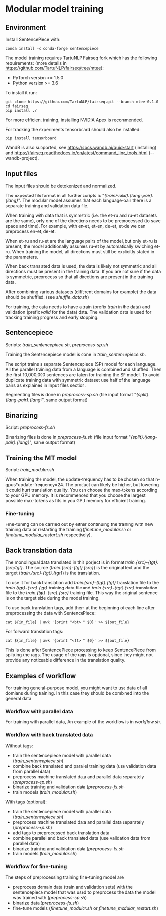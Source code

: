# Modular model training

## Environment

Install SentencePiece with:

```
conda install -c conda-forge sentencepiece
```

The model training requires TartuNLP Fairseq fork which has the following requirements:
 (more details in https://github.com/TartuNLP/fairseq/tree/mtee):

* PyTorch version >= 1.5.0
* Python version >= 3.6

To install it run:

```
git clone https://github.com/TartuNLP/fairseq.git --branch mtee-0.1.0
cd fairseq
pip install ./
```

For more efficient training, installing NVIDIA Apex is recommended.

For tracking the experiments tensorboard should also be installed:
```
pip install tensorboard
```

WandB is also supported, see https://docs.wandb.ai/quickstart (installing) and https://fairseq.readthedocs.io/en/latest/command_line_tools.html (--wandb-project).


## Input files

The input files should be detokenized and normalized.

The expected file format in all further scripts is "*{train/valid}.{lang-pair}.{lang}*". 
The modular model assumes that each language-pair there is a separate training and validation data file. 


When training with data that is symmetric (i.e. the et-ru and ru-et datasets are the same), only one of the directions needs to be preprocessed (to save space and time).
For example, with en-et, et-en, de-et, et-de we can preprocess en-et, de-et.

When et-ru and ru-et are the language pairs of the model, but only et-ru is present, the model additionally assumes ru-et by automatically
swiching et-ru. When training the model, all directions must still be explicitly stated in the parameters.

When back translated data is used, the data is likely not symmetric and all directions must be present in the training data.
If you are not sure if the data is symmetric, preprocess so that all directions are present in the training data.


After combining various datasets (different domains for example) the data should be shuffled. (see *shuffle_data.sh*)

For training, the data needs to have a train (prefix *train* in the data) and validation (prefix *valid* for the data) data.
The validation data is used for tracking training progress and early stopping.

## Sentencepiece
Scripts: *train_sentencepiece.sh*, *preprocess-sp.sh*

Training the Sentencepiece model is done in *train_sentencepiece.sh*.

The script trains a separate Sentencepiece (SP) model for each language. All the parallel training data from a language is combined and shuffled.
Then the first 10,000,000 sentences are taken for training the SP model. To avoid duplicate training data with symmetric dataset
 use half of the language pairs as explained in Input files section.

Segmenting files is done in *preprocess-sp.sh* (file input format "*{split}.{lang-pair}.{lang}*", same output format)

## Binarizing
Script: *preprocess-fs.sh*

Binarizing files is done in *preprocess-fs.sh* (file input format "*{split}.{lang-pair}.{lang}*", same output format)

## Training the MT model
Script: *train_modular.sh*

When training the model, the update-frequency has to be chosen so that n-gpus*update-frequency=24.
The product can likely be higher, but lowering it could hurt translation quality. 
You can choose the max-tokens according to your GPU memory. It is recommended that you choose the largest possible 
max-tokens as fits in you GPU memory for efficient training.

### Fine-tuning
Fine-tuning can be carried out by either continuing the training with new training data
or restarting the training (*finetune_modular.sh* or *finetune_modular_restart.sh* respectively).

## Back translation data
The monolingual data translated in this porject is in format *train.{src}-{tgt}.{src/tgt}*. The source (*train.{src}-{tgt}.{src}*) is
the original text and the target (*train.{src}-{tgt}.{tgt}*) is the translation. 

To use it for back translation add *train.{src}-{tgt}.{tgt}* translation file to the *train.{tgt}-{src}.{tgt}* training data file and
*train.{src}-{tgt}.{src}* translation file to the *train.{tgt}-{src}.{src}* training file. This way the original sentence
is on the target side during the model training.


To use back translation tags, add them at the beginning of each line after preprocessing the data with SentencePiece:
```
cat ${in_file} | awk '{print "<bt> " $0}' >> ${out_file}
```
For forward translation tags:
```
cat ${in_file} | awk '{print "<ft> " $0}' >> ${out_file}
```

This is done after SentencePiece processing to keep SentencePiece from splitting the tags. The usage of the tags is optional,
since they might not provide any noticeable difference in the translation quality.


## Examples of workflow

For training general-purpose model, you might want to use data of all domians during training. In
this case they should be combined into the general data

### Workflow with parallel data

For training with parallel data, An example of the workflow is in *workflow.sh*.

### Workflow with back translated data
Without tags:
* train the sentencepiece model with parallel data (*train_sentencepiece.sh*)
* combine back translated and parallel training data (use validation data from parallel data)
* preprocess machine translated data and parallel data separately (*preprocess-sp.sh*)
* binarize training and validation data (*preprocess-fs.sh*)
* train models (*train_modular.sh*)

With tags (optional):
* train the sentencepiece model with parallel data (*train_sentencepiece.sh*)
* preprocess machine translated data and parallel data separately (*preprocess-sp.sh*)
* add tags to preprocessed back translation data 
* combine parallel and back translated data (use validation data from parallel data)
* binarize training and validation data (*preprocess-fs.sh*)
* train models (*train_modular.sh*)

### Workflow for fine-tuning
The steps of preprocessing training fine-tuning model are:
* preprocess domain data (train and validation sets) 
with the sentencepiece model that was used to preprocess the data the model was trained with (*preprocess-sp.sh*)
* binarize data (*preprocess-fs.sh*)
* fine-tune models (*finetune_modular.sh* or *finetune_modular_restart.sh*)

